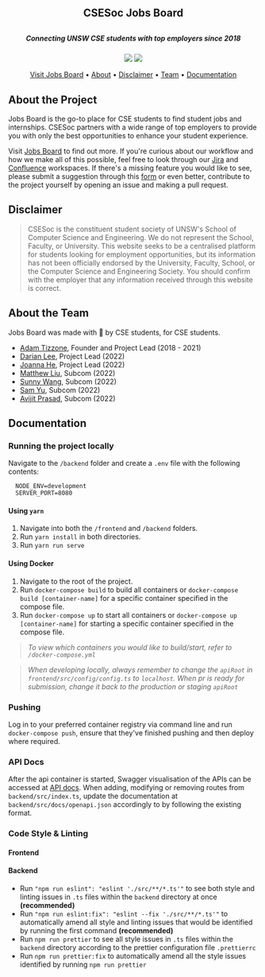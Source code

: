 <div align='center'>
  <h2>CSESoc Jobs Board<h2>
  <h5>Connecting UNSW CSE students with top employers since 2018</h5>
  <p align="center">
    <img src="https://img.shields.io/badge/-CSESoc-blue" />
    <img src="https://img.shields.io/badge/License-MIT-green" />
  </p>
</div>
<p align="center">
  <a href="https://jobsboard.csesoc.unsw.edu.au/">Visit Jobs Board</a> •
  <a href="#about">About</a> •
  <a href="#disclaimer">Disclaimer</a> •
  <a href="#team">Team</a> •
  <a href="#documentation">Documentation</a>
</p>

<h2 id="about">About the Project</h2>

Jobs Board is the go-to place for CSE students to find student jobs and internships. CSESoc partners with a wide range of top employers to provide you with only the best opportunities to enhance your student experience.

Visit [Jobs Board](https://jobsboard.csesoc.unsw.edu.au/) to find out more. If you're curious about our workflow and how we make all of this possible, feel free to look through our [Jira](https://compclub.atlassian.net/jira/software/projects/JOB/boards/28) and [Confluence](https://compclub.atlassian.net/wiki/spaces/JOB/overview?homepageId=2142864757) workspaces. If there's a missing feature you would like to see, please submit a suggestion through this [form](https://docs.google.com/forms/d/1qvWWyWX5TdjPi2vOndxmqLJ8_5iEMahLTBu_QyJhdFc/edit?usp=sharing) or even better, contribute to the project yourself by opening an issue and making a pull request.

<h2 id="disclaimer">Disclaimer</h2>

> CSESoc is the constituent student society of UNSW's School of Computer Science and Engineering. We do not represent the School, Faculty, or University. This website seeks to be a centralised platform for students looking for employment opportunities, but its information has not been officially endorsed by  the University, Faculty, School, or the Computer Science and Engineering Society.  You should confirm with the employer that any information 
received through this website is correct.

<h2 id="team">About the Team</h2>

Jobs Board was made with 🤍 by CSE students, for CSE students.
- [Adam Tizzone](https://github.com/ad-t), Founder and Project Lead (2018 - 2021)
- [Darian Lee](https://github.com/Darianlmj), Project Lead (2022)
- [Joanna He](https://github.com/joanna209), Project Lead (2022)
- [Matthew Liu](https://github.com/matth3wliuu), Subcom (2022)
- [Sunny Wang](https://github.com/casio987), Subcom (2022)
- [Sam Yu](https://github.com/samyu1204), Subcom (2022)
- [Avijit Prasad](https://github.com/avijits01), Subcom (2022)

<h2 id="documentation">Documentation</h2>

### Running the project locally 
Navigate to the `/backend` folder and create a `.env` file with the following contents:

```
  NODE_ENV=development
  SERVER_PORT=8080
```

#### Using `yarn`
1. Navigate into both the `/frontend` and `/backend` folders.
2. Run `yarn install` in both directories.
3. Run `yarn run serve` 

#### Using Docker
1. Navigate to the root of the project.
2. Run `docker-compose build` to build all containers or `docker-compose build [container-name]` for a specific container specified in the compose file.
3. Run `docker-compose up` to start all containers or `docker-compose up [container-name]` for starting a specific container specified in the compose file.

> *To view which containers you would like to build/start, refer to `/docker-compose.yml`*

>*When developing locally, always remember to change the `apiRoot` in `frontend/src/config/config.ts` to `localhost`. When pr is ready for submission, change it back to the production or staging `apiRoot`*

### Pushing
Log in to your preferred container registry via command line and run `docker-compose push`, ensure that they've finished pushing and then deploy where required.

### API Docs
After the api container is started, Swagger visualisation of the APIs can be accessed at [API docs](http://localhost:8080/docs/). 
When adding, modifying or removing routes from `backend/src/index.ts`, update the documentation at `backend/src/docs/openapi.json` accordingly to by following the existing format.

### Code Style & Linting
#### Frontend

#### Backend
- Run `"npm run eslint": "eslint './src/**/*.ts'"` to see both style and linting issues in `.ts` files within the `backend` directory at once **(recommended)**
- Run `"npm run eslint:fix": "eslint --fix './src/**/*.ts'"` to automatically amend all style and linting issues that would be identified by running the first command **(recommended)**
- Run `npm run prettier` to see all style issues in `.ts` files within the `backend` directory according to the prettier configuration file `.prettierrc`
- Run `npm run prettier:fix` to automatically amend all the style issues identified by running `npm run prettier`
